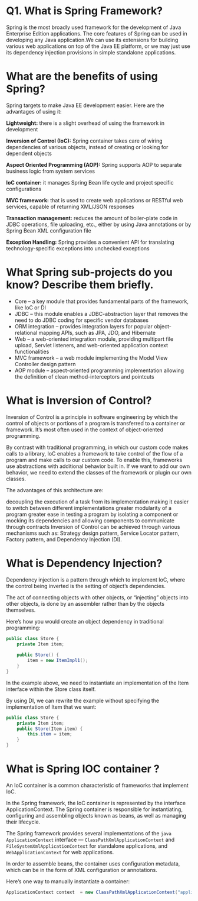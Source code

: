 # Q1. What is Spring Framework?

Spring is the most broadly used framework for the development of Java Enterprise Edition applications. 
The core features of Spring can be used in developing any Java application.We can use its extensions for building various 
web applications on top of the Java EE platform, or we may just use its dependency injection provisions in simple standalone 
applications.

# What are the benefits of using Spring?

Spring targets to make Java EE development easier. Here are the advantages of using it:

**Lightweight:** there is a slight overhead of using the framework in development

**Inversion of Control (IoC):** Spring container takes care of wiring dependencies of various objects, instead of creating or looking for dependent objects

**Aspect Oriented Programming (AOP):** Spring supports AOP to separate business logic from system services

**IoC container:** it manages Spring Bean life cycle and project specific configurations

**MVC framework:** that is used to create web applications or RESTful web services, capable of returning XML/JSON responses

**Transaction management:** reduces the amount of boiler-plate code in JDBC operations, file uploading, etc., either by using Java annotations or by Spring Bean XML configuration file

**Exception Handling:** Spring provides a convenient API for translating technology-specific exceptions into unchecked exceptions

# What Spring sub-projects do you know? Describe them briefly.

- Core – a key module that provides fundamental parts of the framework, like IoC or DI
- JDBC – this module enables a JDBC-abstraction layer that removes the need to do JDBC coding for specific vendor databases
- ORM integration – provides integration layers for popular object-relational mapping APIs, such as JPA, JDO, and Hibernate
- Web – a web-oriented integration module, providing multipart file upload, Servlet listeners, and web-oriented application context functionalities
- MVC framework – a web module implementing the Model View Controller design pattern
- AOP module – aspect-oriented programming implementation allowing the definition of clean method-interceptors and pointcuts

# What is Inversion of Control?

Inversion of Control is a principle in software engineering by which the control of objects or portions of a program is transferred to a container or framework. It’s most often used in the context of object-oriented programming.

By contrast with traditional programming, in which our custom code makes calls to a library, IoC enables a framework to take control of the flow of a program and make calls to our custom code. To enable this, frameworks use abstractions with additional behavior built in. If we want to add our own behavior, we need to extend the classes of the framework or plugin our own classes.

The advantages of this architecture are:

decoupling the execution of a task from its implementation
making it easier to switch between different implementations
greater modularity of a program
greater ease in testing a program by isolating a component or mocking its dependencies and allowing components to communicate through contracts
Inversion of Control can be achieved through various mechanisms such as: Strategy design pattern, Service Locator pattern, Factory pattern, and Dependency Injection (DI).

# What is Dependency Injection?

Dependency injection is a pattern through which to implement IoC, where the control being inverted is the setting of object’s dependencies.

The act of connecting objects with other objects, or “injecting” objects into other objects, is done by an assembler rather than by the objects themselves.

Here’s how you would create an object dependency in traditional programming:

```java
public class Store {
    private Item item;
  
    public Store() {
        item = new ItemImpl1();    
    }
}
```

In the example above, we need to instantiate an implementation of the Item interface within the Store class itself.

By using DI, we can rewrite the example without specifying the implementation of Item that we want:

```java
public class Store {
    private Item item;
    public Store(Item item) {
        this.item = item;
    }
}

```

# What is Spring IOC container ?

An IoC container is a common characteristic of frameworks that implement IoC.

In the Spring framework, the IoC container is represented by the interface ApplicationContext. The Spring container is responsible for instantiating, configuring and assembling objects known as beans, as well as managing their lifecycle.

The Spring framework provides several implementations of the ```java ApplicationContext``` interface — ```ClassPathXmlApplicationContext``` and ```FileSystemXmlApplicationContext``` for standalone applications, and ```WebApplicationContext``` for web applications.

In order to assemble beans, the container uses configuration metadata, which can be in the form of XML configuration or annotations.

Here’s one way to manually instantiate a container:

```java
ApplicationContext context  = new ClassPathXmlApplicationContext("applicationContext.xml");
```




